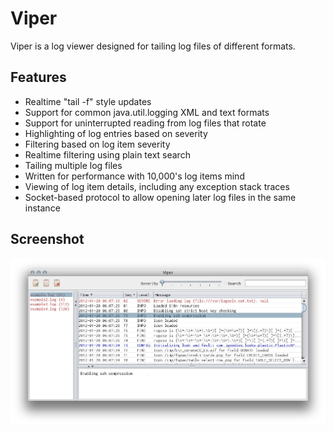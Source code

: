 Viper
=====

Viper is a log viewer designed for tailing log files of different formats.

## Features

* Realtime "tail -f" style updates
* Support for common java.util.logging XML and text formats
* Support for uninterrupted reading from log files that rotate
* Highlighting of log entries based on severity
* Filtering based on log item severity
* Realtime filtering using plain text search
* Tailing multiple log files
* Written for performance with 10,000's log items mind
* Viewing of log item details, including any exception stack traces
* Socket-based protocol to allow opening later log files in the same instance

## Screenshot

![Screenshot with one log file open](.github/screenshot.png?raw=true "Example")
